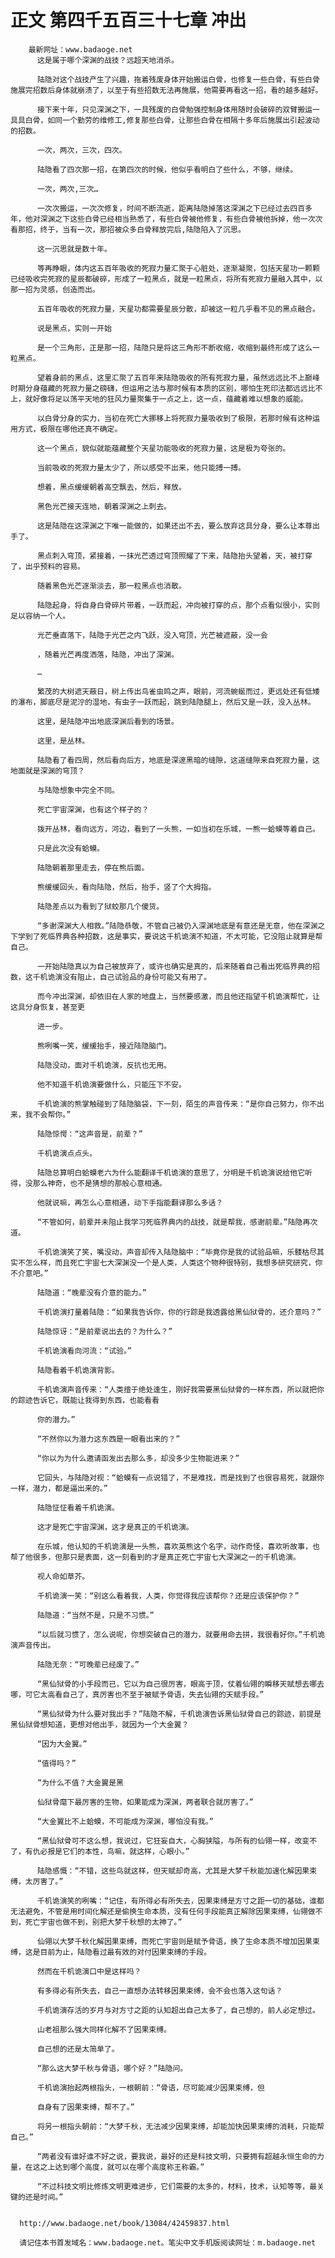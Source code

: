 # 正文 第四千五百三十七章 冲出
        最新网址：www.badaoge.net
          这是属于哪个深渊的战技？远超天地消杀。
      
          陆隐对这个战技产生了兴趣，拖着残废身体开始搬运白骨，也修复一些白骨，有些白骨施展完招数后身体就崩溃了，以至于有些招数无法再施展，他需要再看这一招，看的越多越好。
      
          接下来十年，只见深渊之下，一具残废的白骨勉强控制身体用随时会破碎的双臂搬运一具具白骨，如同一个勤劳的维修工,修复那些白骨，让那些白骨在相隔十多年后施展出引起波动的招数。
      
          一次，两次，三次，四次。
      
          陆隐看了四次那一招，在第四次的时候，他似乎看明白了些什么，不够，继续。
      
          一次，两次,三次…
      
          一次次搬运，一次次修复，时间不断流逝，距离陆隐掉落这深渊之下已经过去四百多年，他对深渊之下这些白骨已经相当熟悉了，有些白骨被他修复，有些白骨被他拆掉，他一次次看那招，终于，当有一次，那招被众多白骨释放完后,陆隐陷入了沉思。
      
          这一沉思就是数十年。
      
          等再睁眼，体内这五百年吸收的死寂力量汇聚于心脏处，逐渐凝聚，包括天星功一颗颗已经吸收完死寂的星辰都破碎，形成了一粒黑点，就是一粒黑点，将所有死寂力量融入其中，以那一招为灵感，创造而出。
      
          五百年吸收的死寂力量，天星功都需要星辰分散，却被这一粒几乎看不见的黑点融合。
      
          说是黑点，实则一开始
      
          是一个三角形，正是那一招，陆隐只是将这三角形不断收缩，收缩到最终形成了这么一粒黑点。
      
          望着身前的黑点，这里汇聚了五百年来陆隐吸收的所有死寂力量，虽然远远比不上巅峰时期分身蕴藏的死寂力量之磅礴，但运用之法与那时候有本质的区别，哪怕生死印法都远远比不上，就好像将足以荡平天地的狂风力量聚集于一点之上，这一点，蕴藏着难以想象的威能。
      
          以白骨分身的实力，当初在死亡大挪移上将死寂力量吸收到了极限，若那时候有这种运用方式，极限在哪他还真不确定。
      
          这一个黑点，貌似就能蕴藏整个天星功能吸收的死寂力量，这是极为夸张的。
      
          当前吸收的死寂力量太少了，所以感受不出来，他只能搏一搏。
      
          想着，黑点缓缓朝着高空飘去，然后，释放。
      
          黑色光芒接天连地，朝着深渊之上刺去。
      
          这是陆隐在这深渊之下唯一能做的，如果还出不去，要么放弃这具分身，要么让本尊出手了。
      
          黑点刺入穹顶，紧接着，一抹光芒透过穹顶照耀了下来，陆隐抬头望着，天，被打穿了，出乎预料的容易。
      
          随着黑色光芒逐渐淡去，那一粒黑点也消散。
      
          陆隐起身，将自身白骨碎片带着，一跃而起，冲向被打穿的点，那个点看似很小，实则足以容纳一个人。
      
          光芒垂直落下，陆隐于光芒之内飞跃，没入穹顶，光芒被遮蔽，没一会
      
          ，随着光芒再度洒落，陆隐，冲出了深渊。
      
          …
      
          繁茂的大树遮天蔽日，树上传出鸟雀虫鸣之声，眼前，河流蜿蜒而过，更远处还有低矮的瀑布，脚底尽是泥泞的湿地，有虫子一跃而起，跳到陆隐腿上，然后又是一跃，没入丛林。
      
          这里，是陆隐冲出地底深渊后看到的场景。
      
          这里，是丛林。
      
          陆隐看了看四周，然后看向后方，地底是深邃黑暗的缝隙，这道缝隙来自死寂力量，这地面就是深渊的穹顶？
      
          与陆隐想象中完全不同。
      
          死亡宇宙深渊，也有这个样子的？
      
          拨开丛林，看向远方，河边，看到了一头熊，一如当初在乐城，一熊一蛤蟆等着自己。
      
          只是此次没有蛤蟆。
      
          陆隐朝着那里走去，停在熊后面。
      
          熊缓缓回头，看向陆隐，然后，抬手，竖了个大拇指。
      
          陆隐差点以为看到了狱蛟那几个傻货。
      
          “多谢深渊大人相救。”陆隐恭敬，不管自己被仍入深渊地底是有意还是无意，他在深渊之下学到了死临界典各种招数，这是事实，要说这千机诡演不知道，不太可能，它没阻止就算是帮自己。
      
          一开始陆隐真以为自己被放弃了，或许也确实是真的，后来随着自己看出死临界典的招数，这千机诡演没有阻止，自己试验品的身份可能又有用了。
      
          而今冲出深渊，却依旧在人家的地盘上，当然要感激，而且他还指望千机诡演帮忙，让这具分身恢复，甚至更
      
          进一步。
      
          熊咧嘴一笑，缓缓抬手，接近陆隐脑门。
      
          陆隐没动，面对千机诡演，反抗也无用。
      
          他不知道千机诡演要做什么，只能压下不安。
      
          千机诡演的熊掌触碰到了陆隐脑袋，下一刻，陌生的声音传来：“是你自己努力，你不出来，我不会帮你。”
      
          陆隐惊愕：“这声音是，前辈？”
      
          千机诡演点点头。
      
          陆隐总算明白蛤蟆老六为什么能翻译千机诡演的意思了，分明是千机诡演说给他它听得，没那么神奇，也不是猜想的那般心意相通。
      
          他就说嘛，再怎么心意相通，动下手指能翻译那么多话？
      
          “不管如何，前辈并未阻止我学习死临界典内的战技，就是帮我，感谢前辈。”陆隐再次道。
      
          千机诡演笑了笑，嘴没动，声音却传入陆隐脑中：“毕竟你是我的试验品嘛，乐髅枯尽其实不怎么样，而且死亡宇宙七大深渊没一个是人类，人类这个物种很特别，我想多研究研究，你不介意吧。”
      
          陆隐道：“晚辈没有介意的能力。”
      
          千机诡演打量着陆隐：“如果我告诉你，你的行踪是我透露给黑仙狱骨的，还介意吗？”
      
          陆隐惊讶：“是前辈说出去的？为什么？”
      
          千机诡演看向河流：“试验。”
      
          陆隐看着千机诡演背影。
      
          千机诡演声音传来：“人类擅于绝处逢生，刚好我需要黑仙狱骨的一样东西，所以就把你的踪迹告诉它，既能让我得到东西，也能看看
      
          你的潜力。”
      
          “不然你以为潜力这东西是一眼看出来的？”
      
          “你以为为什么邀请函发出去那么多，却没多少生物能进来？”
      
          它回头，与陆隐对视：“蛤蟆有一点说错了，不是难找，而是找到了也很容易死，就跟你一样，潜力，都是逼出来的。”
      
          陆隐怔怔看着千机诡演。
      
          这才是死亡宇宙深渊，这才是真正的千机诡演。
      
          在乐城，他认知的千机诡演是一头熊，喜欢英熊这个名字，动作奇怪，喜欢听故事，也帮了他很多，但那只是表面，这一刻看到的才是真正死亡宇宙七大深渊之一的千机诡演。
      
          视人命如草芥。
      
          千机诡演一笑：“别这么看着我，人类，你觉得我应该帮你？还是应该保护你？”
      
          陆隐道：“当然不是，只是不习惯。”
      
          “以后就习惯了，怎么说呢，你想突破自己的潜力，就要用命去拼，我很看好你。”千机诡演声音传出。
      
          陆隐无奈：“可晚辈已经废了。”
      
          “黑仙狱骨的小手段而已，它以为自己很厉害，眼高于顶，仗着仙翎的瞬移天赋想去哪去哪，可它太高看自己了，真厉害也不至于被赋予骨语，失去仙翎的天赋手段。”
      
          “黑仙狱骨为什么要对我出手？”陆隐不解，千机诡演告诉黑仙狱骨自己的踪迹，前提是黑仙狱骨想知道，更想对他出手，就因为一个大金翼？
      
          “因为大金翼。”
      
          “值得吗？”
      
          “为什么不值？大金翼是黑
      
          仙狱骨麾下最厉害的生物，如果能成为深渊，两者联合就厉害了。”
      
          “大金翼比不上蛤蟆，不可能成为深渊，哪怕没有我。”
      
          “黑仙狱骨可不这么想，我说过，它狂妄自大，心胸狭隘，与所有的仙翎一样，改变不了，有仇必报是它们的本性，鸟嘛，就这样，心眼小。”
      
          陆隐感慨：“不错，这些鸟就这样，但天赋却奇高，尤其是大梦千秋能加速化解因果束缚，太厉害了。”
      
          千机诡演笑的咧嘴：“记住，有所得必有所失去，因果束缚是方寸之距一切的基础，谁都无法避免，不管是用时间化解还是偷换生命本质，没有任何手段能真正解除因果束缚，仙翎做不到，死亡宇宙也做不到，别把大梦千秋想的太神了。”
      
          仙翎以大梦千秋化解因果束缚，而死亡宇宙则是赋予骨语，换了生命本质不增加因果束缚，这是目前为止，陆隐看过最有效的对付因果束缚的手段。
      
          然而在千机诡演口中是这样吗？
      
          有多得必有所失去，自己一直想办法转移因果束缚，会不会也落入这句话？
      
          千机诡演存活的岁月与对方寸之距的认知超出自己太多了，自己想的，前人必定想过。
      
          山老祖那么强大同样化解不了因果束缚。
      
          自己想的还是太简单了。
      
          “那么这大梦千秋与骨语，哪个好？”陆隐问。
      
          千机诡演抬起两根指头，一根朝前：“骨语，尽可能减少因果束缚，但
      
          自身有了因果束缚，帮不了。”
      
          将另一根指头朝前：“大梦千秋，无法减少因果束缚，却能加快因果束缚的消耗，只能帮自己。”
      
          “两者没有谁好谁不好之说，要我说，最好的还是科技文明，只要拥有超越永恒生命的力量，在这之上达到哪个高度，就可以在哪个高度称王称霸。”
      
          “不过科技文明比修炼文明更难进步，它们需要的太多的，材料，技术，认知等等，最关键的还是时间。”
      
      
      http://www.badaoge.net/book/13084/42459837.html
      
      请记住本书首发域名：www.badaoge.net。笔尖中文手机版阅读网址：m.badaoge.net